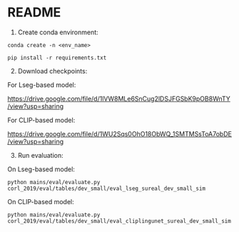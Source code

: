 # README

1. Create conda environment:

`conda create -n <env_name>`

`pip install -r requirements.txt`

2. Download checkpoints:

For Lseg-based model:

https://drive.google.com/file/d/1lVW8MLe6SnCug2lDSJFGSbK9pOB8WnTY/view?usp=sharing

For CLIP-based model:

https://drive.google.com/file/d/1WU2Sqs0OhO18ObWQ_1SMTMSsToA7obDE/view?usp=sharing

3. Run evaluation:

On Lseg-based model:

`python mains/eval/evaluate.py corl_2019/eval/tables/dev_small/eval_lseg_sureal_dev_small_sim`

On CLIP-based model:

`python mains/eval/evaluate.py corl_2019/eval/tables/dev_small/eval_cliplingunet_sureal_dev_small_sim`
